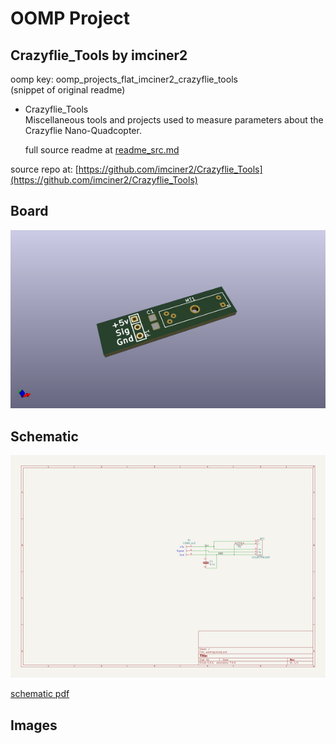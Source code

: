 # OOMP Project  
## Crazyflie_Tools  by imciner2  
  
oomp key: oomp_projects_flat_imciner2_crazyflie_tools  
(snippet of original readme)  
  
- Crazyflie_Tools  
Miscellaneous tools and projects used to measure parameters about the Crazyflie Nano-Quadcopter.  
  
  full source readme at [readme_src.md](readme_src.md)  
  
source repo at: [https://github.com/imciner2/Crazyflie_Tools](https://github.com/imciner2/Crazyflie_Tools)  
## Board  
  
[![working_3d.png](working_3d_600.png)](working_3d.png)  
## Schematic  
  
[![working_schematic.png](working_schematic_600.png)](working_schematic.png)  
  
[schematic pdf](working_schematic.pdf)  
## Images  
